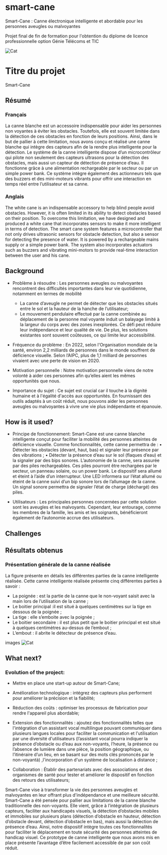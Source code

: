 # smart-cane

Smart-Cane : Canne électronique intelligente et abordable pour les personnes aveugles ou malvoyantes

Projet final de fin de formation pour l'obtention du diplome de licence professionnelle option Génie Télécoms et TIC

<!-- visuel -->
![Cat](https://upload.wikimedia.org/wikipedia/commons/5/5e/Sleeping_cat_on_her_back.jpg)



# Titre du projet

Smart-Cane

## Résumé

### Français
La canne blanche est un accessoire indispensable pour aider les personnes non voyantes à éviter les obstacles. Toutefois, elle est souvent limitée dans la détection de ces obstacles en fonction de leurs positions. Ainsi, dans le but de pallier à cette limitation, nous avons conçu et réalisé une canne blanche qui intègre des capteurs afin de la rendre plus intelligente pour la détection. Le système de la canne intelligente dispose d’un microcontrôleur qui pilote non seulement des capteurs ultrasons pour la détection des obstacles, mais aussi un capteur de détection de présence d’eau. Il fonctionne grâce à une alimentation rechargeable par le secteur ou par un simple power bank. Ce système intègre également des actionneurs tels que des buzzers et des mini-moteurs vibrants pour offrir une interaction en temps réel entre l’utilisateur et sa canne.

### Anglais
The white cane is an indispensable accessory to help blind people avoid obstacles. However, it is often limited in its ability to detect obstacles based on their position. To overcome this limitation, we have designed and produced a white cane that incorporates sensors to make it more intelligent in terms of detection. The smart cane system features a microcontroller that not only drives ultrasonic sensors for obstacle detection, but also a sensor for detecting the presence of water. It is powered by a rechargeable mains supply or a simple power bank. The system also incorporates actuators such as buzzers and vibrating mini-motors to provide real-time interaction between the user and his cane.

## Background

* Problème à résoudre : Les personnes aveugles ou malvoyantes rencontrent des difficultés importantes dans leur vie quotidienne, notamment en termes de mobilité
  *  La canne d’aveugle ne permet de détecter que les obstacles situés entre le sol et la hauteur de la hanche de l’utilisateur;
  *  Le mouvement pendulaire effectué par la canne combinée au déplacement de la personne mal voyante induit un balayage limité à la largeur du corps avec des zones inexplorées.
Ce défi peut réduire leur indépendance et leur qualité de vie. De plus, les solutions existantes sont souvent coûteuses, ce qui limite leur accessibilité.
  
* Fréquence du problème : En 2022, selon l'Organisation mondiale de la santé, environ 2,2 milliards de personnes dans le monde souffrent de déficience visuelle. Selon l’AIPC, plus de 1,1 milliard de personnes vivaient avec une perte de vision en 2020.
  
* Motivation personnelle : Notre motivation personnelle  viens de notre volonté à aider ces personnes afin qu’elles aient les mêmes opportunités que nous.

  
* Importance du sujet : Ce sujet est crucial car il touche à la dignité humaine et à l'égalité d'accès aux opportunités. En fournissant des outils adaptés à un coût réduit, nous pouvons aider les personnes aveugles ou malvoyantes à vivre une vie plus indépendante et épanouie.




## How is it used?

* Principe de fonctionnement: Smart-Cane est une canne blanche intelligente conçut pour faciliter la mobilité des personnes atteintes de déficience visuelle.
  Comme fonctionnalités, cette canne permettra de :
  • Détecter les obstacles (devant, haut, bas) et signaler leur présence par des vibrations ;
  • Détecter la présence d’eau sur le sol (flaques d’eau) et la signaler par des bips sonores.
L’autonomie de la canne, sera assurée par des piles rechargeables. Ces piles pourront être rechargées par le secteur, un panneau solaire, ou un power bank. Le dispositif sera allumé et éteint à l’aide d’un interrupteur. Une LED informera sur l’état allumé ou éteint de la canne suivi d’un bip sonore lors de l’allumage de la canne. Un signal sonore permettra de signaler l’état de charge (déchargé) des piles.

* Utilisateurs : Les principales personnes concernées par cette solution sont les aveugles et les malvoyants. Cependant, leur entourage, comme les membres de la famille, les amis et les soignants, bénéficieront également de l’autonomie accrue des utilisateurs.

## Challenges

## Résultats obtenus
### Présentation générale de la canne réalisée
La figure présente en détails les différentes parties de la canne intelligente réalisée. Cette canne intelligente réalisée présente cinq différentes parties à savoir :
  - La poignée : est la partie de la canne que le non-voyant saisit avec la main
lors de l’utilisation de la canne ;
  - Le boitier principal :il est situé à quelques centimètres sur la tige en dessous
de la poignée ;
  - La tige : elle s’emboite avec la poignée ;
  - Le boitier secondaire : il est plus petit que le boitier principal et est situé à
quelques centimètres au-dessus de l’embout ;
  - L’embout : il abrite le détecteur de présence d’eau.

images
![Cat](https://upload.wikimedia.org/wikipedia/commons/5/5e/Sleeping_cat_on_her_back.jpg)


## What next?
### Evolution of the project:

*  Mettre en place une start-up autour de Smart-Cane;

* Amélioration technologique : intégrez des capteurs plus performent pour améliorer la précision et la fiabilité;
  
* Réduction des coûts : optimiser les processus de fabrication pour rendre l'appareil plus abordable;
  
* Extension des fonctionnalités : ajoutez des fonctionnalités telles que l'intégration d'un assistant vocal multilingue pouvant communiquer dans plusieurs langues locales pour faciliter la communication et l'utilisation par une diversité d'utilisateurs (l’assistant vocal pourra  indiquer la présence d’obstacle ou d’eau aux non-voyants, l’heure, la présence ou l’absence de lumière dans une pièce, la position géographique, ou l’itinéraire d’un lieu, en se basant sur des mots clés prononcés par le non-voyantà) ,l'incorporation d'un système de localisation à distance ;
  
* Collaboration : Établir des partenariats avec des associations et des organismes de santé pour tester et améliorer le dispositif en fonction des retours des utilisateurs;

Smart-Cane vise à transformer la vie des personnes aveugles et malvoyantes en leur offrant plus d'indépendance et une meilleure sécurité. Smart-Cane a été pensée pour pallier aux limitations de la canne blanche traditionnelle des non-voyants. Elle vient, grâce à l’intégration de plusieurs capteurs, faciliter aux handicapés visuels, la détection d’obstacles mobiles et immobiles sur plusieurs plans (détection d’obstacle en hauteur, détection d’obstacle devant, détection d’obstacle en bas), mais aussi la détection de présence d’eau. Ainsi, notre dispositif intègre toutes ces fonctionnalités pour faciliter le déplacement en toute sécurité des personnes atteintes de handicap visuel. Ce prototype de canne intelligente que nous avons mis en place présente l’avantage d’être facilement accessible de par son coût réduit.


